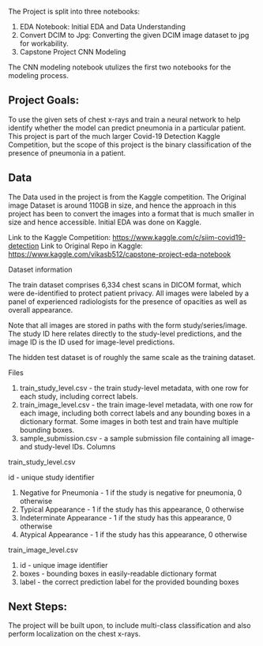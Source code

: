 The Project is split into three notebooks:

1. EDA Notebook: Initial EDA and Data Understanding
2. Convert DCIM to Jpg: Converting the given DCIM image dataset to jpg for workability. 
3. Capstone Project CNN Modeling

The CNN modeling notebook utulizes the first two notebooks for the modeling process. 

## Project Goals:
To use the given sets of chest x-rays and train a neural network to help identify whether the model can predict pneumonia in a particular patient. This project is part of the much larger Covid-19 Detection Kaggle Competition, but the scope of this project is the binary classification of the presence of pneumonia in a patient.  

## Data
The Data used in the project is from the Kaggle competition. The Original image Dataset is around 110GB in size, and hence the approach in this project has been to convert the images into a format that is much smaller in size and hence accessible. Initial EDA was done on Kaggle. 

Link to the Kaggle Competition: https://www.kaggle.com/c/siim-covid19-detection
Link to Original Repo in Kaggle: https://www.kaggle.com/vikasb512/capstone-project-eda-notebook

Dataset information

The train dataset comprises 6,334 chest scans in DICOM format, which were de-identified to protect patient privacy. All images were labeled by a panel of experienced radiologists for the presence of opacities as well as overall appearance.

Note that all images are stored in paths with the form study/series/image. The study ID here relates directly to the study-level predictions, and the image ID is the ID used for image-level predictions.

The hidden test dataset is of roughly the same scale as the training dataset.

Files

1. train_study_level.csv - the train study-level metadata, with one row for each study, including correct labels.
2. train_image_level.csv - the train image-level metadata, with one row for each image, including both correct labels and any bounding boxes in a dictionary format. Some images in both test and train have multiple bounding boxes.
3. sample_submission.csv - a sample submission file containing all image- and study-level IDs.
Columns

train_study_level.csv

id - unique study identifier
1. Negative for Pneumonia - 1 if the study is negative for pneumonia, 0 otherwise
2. Typical Appearance - 1 if the study has this appearance, 0 otherwise
3. Indeterminate Appearance  - 1 if the study has this appearance, 0 otherwise
4. Atypical Appearance  - 1 if the study has this appearance, 0 otherwise

train_image_level.csv
1. id - unique image identifier
2. boxes - bounding boxes in easily-readable dictionary format
3. label - the correct prediction label for the provided bounding boxes

## Next Steps:
The project will be built upon, to include multi-class classification and also perform localization on the chest x-rays.
